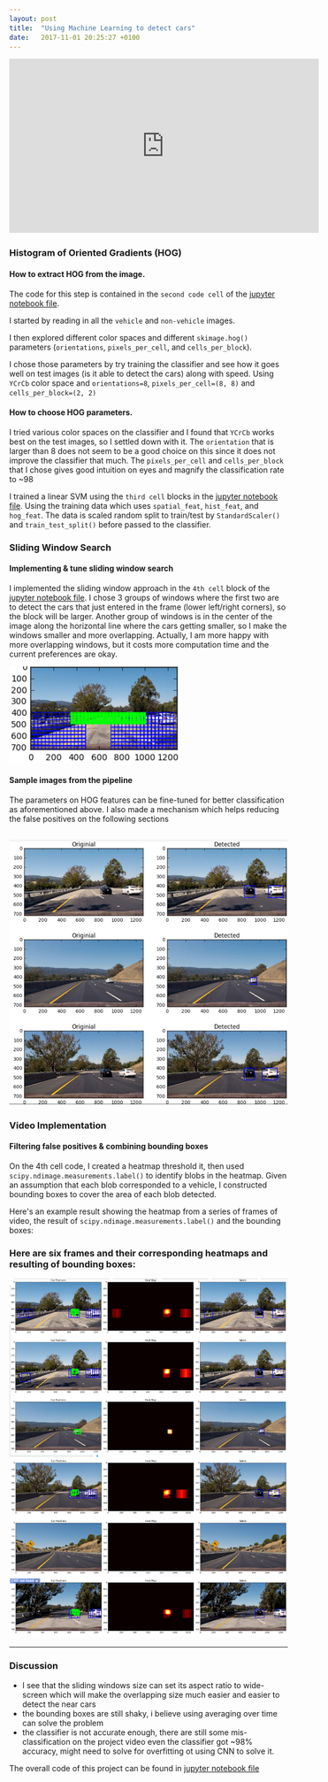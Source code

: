 ```yaml
---
layout: post
title:  "Using Machine Learning to detect cars"
date:   2017-11-01 20:25:27 +0100
---
```


[//]: # (Image References)
[false_pos]: /assets/false_positive.png
[sliding]: /assets/sliding_windows.png
[works]: /assets/works.png
[jupyter notebook file]: https://github.com/robroooh/CarND-Vehicle-Detection/blob/master/image_pipeline.ipynb

<iframe width="560" height="315" src="https://www.youtube.com/embed/TieUfXhdvW8" frameborder="0" allowfullscreen></iframe>

### Histogram of Oriented Gradients (HOG)

#### How to extract HOG from the image.

The code for this step is contained in the `second code cell` of the [jupyter notebook file]. 

I started by reading in all the `vehicle` and `non-vehicle` images.  

I then explored different color spaces and different `skimage.hog()` parameters (`orientations`, `pixels_per_cell`, and `cells_per_block`). 

I chose those parameters by try training the classifier and see how it goes well on test images (is it able to detect the cars) along with speed. Using `YCrCb` color space and `orientations=8`, `pixels_per_cell=(8, 8)` and `cells_per_block=(2, 2)`


#### How to choose HOG parameters.

I tried various color spaces on the classifier and I found that `YCrCb` works best on the test images, so I settled down with it. The `orientation` that is larger than 8 does not seem to be a good choice on this since it does not improve the classifier that much. The `pixels_per_cell` and `cells_per_block` that I chose gives good intuition on eyes and magnify the classification rate to ~98 

I trained a linear SVM using the `third cell` blocks in the [jupyter notebook file]. Using the training data which uses `spatial_feat`, `hist_feat`, and `hog_feat`. The data is scaled random split to train/test by `StandardScaler()` and `train_test_split()` before passed to the classifier.


### Sliding Window Search

#### Implementing & tune sliding window search

I implemented the sliding window approach in the `4th cell` block of the [jupyter notebook file]. I chose 3 groups of windows where the first two are to detect the cars that just entered in the frame (lower left/right corners), so the block will be larger. Another group of windows is in the center of the image along the horizontal line where the cars getting smaller, so I make the windows smaller and more overlapping. Actually, I am more happy with more overlapping windows, but it costs more computation time and the current preferences are okay.


![alt text][sliding]

#### Sample images from the pipeline


The parameters on HOG features can be fine-tuned for better classification as aforementioned above. I also made a mechanism which helps reducing the false positives on the following sections


![alt text][works]
---

### Video Implementation


#### Filtering false positives & combining bounding boxes

On the 4th cell code, I created a heatmap threshold it, then used `scipy.ndimage.measurements.label()` to identify blobs in the heatmap. Given an assumption that each blob corresponded to a vehicle, I constructed bounding boxes to cover the area of each blob detected.  

Here's an example result showing the heatmap from a series of frames of video, the result of `scipy.ndimage.measurements.label()` and the bounding boxes:

### Here are six frames and their corresponding heatmaps and resulting of bounding boxes:

![alt text][false_pos]


---

### Discussion

- I see that the sliding windows size can set its aspect ratio to wide-screen which will make the overlapping size much easier and easier to detect the near cars 
- the bounding boxes are still shaky, i believe using averaging over time can solve the problem
- the classifier is not accurate enough, there are still some mis-classification on the project video even the classifier got ~98% accuracy, might need to solve for overfitting ot using CNN to solve it.

The overall code of this project can be found in [jupyter notebook file]